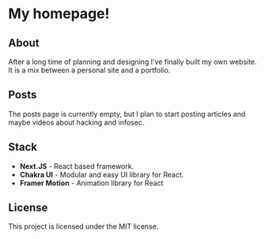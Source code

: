 # My homepage!

## About

After a long time of planning and designing I've finally built my own website. 
It is a mix between a personal site and a portfolio.

## Posts

The posts page is currently empty, but I plan to start posting articles and maybe videos about hacking and infosec.

## Stack

 - **Next.JS** - React based framework.
 - **Chakra UI** - Modular and easy UI library for React.
 - **Framer Motion** - Animation library for React 

## License

This project is licensed under the MIT license.